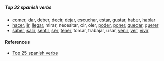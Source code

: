 
##### Top 32 spanish verbs

- [comer](./hablar.md), [dar](./dar.md), deber, [decir](./dar.md), [dejar](./poder.md), escuchar, [estar](./ir.md), [gustar](./gustar.md), [haber](./ir.md), [hablar](./hablar.md)
- [hacer](./hacer.md), [ir](./ir.md), [llegar](./poder.md), mirar, necesitar, oir, oler, [poder](./poder.md), [poner](./gustar.md), [quedar](./ver.md), [querer](./gustar.md)
- [saber](./gustar.md), [salir](./salir.md), [sentir](./gustar.md), [ser](./ir.md), [tener](./ir.md), tomar, trabajar, usar, [venir](./hacer.md), [ver](./ver.md), [vivir](./hablar.md)

#### References

- [Top 25 spanish verbs](https://www.youtube.com/watch?v=-AV5LSve7Jc)
